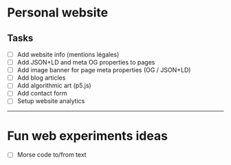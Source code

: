 # Personal website

## Tasks

- [ ] Add website info (mentions légales)
- [ ] Add JSON+LD and meta OG properties to pages
- [ ] Add image banner for page meta properties (OG / JSON+LD)
- [ ] Add blog articles
- [ ] Add algorithmic art (p5.js)
- [ ] Add contact form
- [ ] Setup website analytics

--- 

# Fun web experiments ideas

- [ ] Morse code to/from text